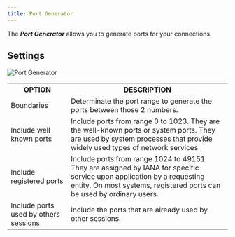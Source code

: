 ```yaml
---
title: Port Generator
---
```

The ***Port Generator*** allows you to generate ports for your connections.  

## Settings 

![Port Generator](https://webdevolutions.azureedge.net/docs/en/rdm/windows/clip10393.png) 

<table>
	<tr>
		<th>
OPTION 
		</th>
		<th>
DESCRIPTION 
		</th>
	</tr>
	<tr>
		<td>
Boundaries 
		</td>
		<td>
Determinate the port range to generate the ports between those 2 numbers. 
		</td>
	</tr>
	<tr>
		<td>
Include well known ports 
		</td>
		<td>
Include ports from range 0 to 1023. They are the well-known ports or system ports. They are used by system processes that provide widely used types of network services 
		</td>
	</tr>
	<tr>
		<td>
Include registered ports 
		</td>
		<td>
Include ports from range 1024 to 49151. They are assigned by IANA for specific service upon application by a requesting entity. On most systems, registered ports can be used by ordinary users. 
		</td>
	</tr>
	<tr>
		<td>
Include ports used by others sessions 
		</td>
		<td>
Include the ports that are already used by other sessions. 
		</td>
	</tr>
</table>


